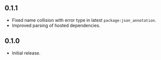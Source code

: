 ## 0.1.1

- Fixed name collision with error type in latest `package:json_annotation`.
- Improved parsing of hosted dependencies.

## 0.1.0

- Initial release.
